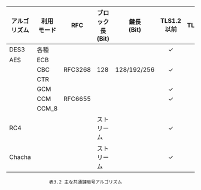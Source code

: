|アルゴリズム|利用<br>モード|RFC|ブロック長<br>(Bit)|鍵長<br>(Bit)|TLS1.2<br>以前|TLS1.3|備考| 
| ---- | ---- | ---- | ---- | :----: | :----: |:----: |---|
| DES3|各種| | | |✓| | | 
| AES|ECB||| || | |  
|    |CBC|RFC3268|128|128/192/256|✓|| | 
|    |CTR| | | || | |  
|    |GCM| | | |✓|✓| |  
|    |CCM|RFC6655| ||✓|✓| |  
|    |CCM_8| | || |✓| 
|RC4 |||ストリーム||✓||2015年,RFC7465にて廃止|
|Chacha |||ストリーム||✓|✓||

                    表3.2 主な共通鍵暗号アルゴリズム

